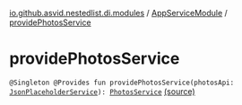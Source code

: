 [io.github.asvid.nestedlist.di.modules](../index.md) / [AppServiceModule](index.md) / [providePhotosService](./provide-photos-service.md)

# providePhotosService

`@Singleton @Provides fun providePhotosService(photosApi: `[`JsonPlaceholderService`](../../io.github.asvid.nestedlist.api/-json-placeholder-service/index.md)`): `[`PhotosService`](../../io.github.asvid.nestedlist.appservices.photos/-photos-service/index.md) [(source)](https://github.com/asvid/NestedList/tree/master/app/src/main/java/io/github/asvid/nestedlist/di/modules/AppServiceModule.kt#L22)
